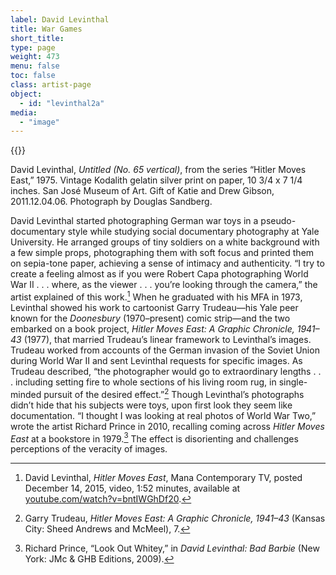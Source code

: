 ```yaml
---
label: David Levinthal
title: War Games
short_title:
type: page
weight: 473
menu: false
toc: false
class: artist-page
object:
  - id: "levinthal2a"
media:
  - "image"
---
```

{{<q-figure id="levinthal2a">}}

David Levinthal, *Untitled (No. 65 vertical)*, from the series “Hitler Moves East,” 1975. Vintage Kodalith gelatin silver print on paper, 10 3/4 x 7 1/4 inches. San José Museum of Art. Gift of Katie and Drew Gibson, 2011.12.04.06. Photograph by Douglas Sandberg.

David Levinthal started photographing German war toys in a pseudo-documentary style while studying social documentary photography at Yale University. He arranged groups of tiny soldiers on a white background with a few simple props, photographing them with soft focus and printed them on sepia-tone paper, achieving a sense of intimacy and authenticity. “I try to create a feeling almost as if you were Robert Capa photographing World War II . . . where, as the viewer . . . you’re looking through the camera,” the artist explained of this work.[^1] When he graduated with his MFA in 1973, Levinthal showed his work to cartoonist Garry Trudeau—his Yale peer known for the *Doonesbury* (1970–present) comic strip—and the two embarked on a book project, *Hitler Moves East: A Graphic Chronicle, 1941–43* (1977), that married Trudeau’s linear framework to Levinthal’s images. Trudeau worked from accounts of the German invasion of the Soviet Union during World War II and sent Levinthal requests for specific images. As Trudeau described, “the photographer would go to extraordinary lengths . . . including setting fire to whole sections of his living room rug, in single-minded pursuit of the desired effect.”[^2] Though Levinthal’s photographs didn’t hide that his subjects were toys, upon first look they seem like documentation. “I thought I was looking at real photos of World War Two,” wrote the artist Richard Prince in 2010, recalling coming across *Hitler Moves East* at a bookstore in 1979.[^3] The effect is disorienting and challenges perceptions of the veracity of images.

[^1]: David Levinthal, *Hitler Moves East*, Mana Contemporary TV, posted December 14, 2015, video, 1:52 minutes, available at [youtube.com/watch?v=bntIWGhDf20](https://www.youtube.com/watch?v=bntIWGhDf20).

[^2]: Garry Trudeau, *Hitler Moves East: A Graphic Chronicle, 1941–43* (Kansas City: Sheed Andrews and McMeel), 7.

[^3]: Richard Prince, “Look Out Whitey,” in *David Levinthal: Bad Barbie* (New York: JMc & GHB Editions, 2009).
